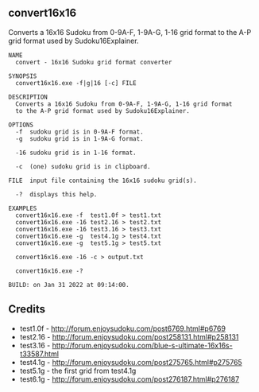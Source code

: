 ## convert16x16

Converts a 16x16 Sudoku from 0-9A-F, 1-9A-G, 1-16 grid format to the A-P grid format used by Sudoku16Explainer.

```
NAME
  convert - 16x16 Sudoku grid format converter

SYNOPSIS
  convert16x16.exe -f|g|16 [-c] FILE

DESCRIPTION
  Converts a 16x16 Sudoku from 0-9A-F, 1-9A-G, 1-16 grid format
  to the A-P grid format used by Sudoku16Explainer.

OPTIONS
  -f  sudoku grid is in 0-9A-F format.
  -g  sudoku grid is in 1-9A-G format.

  -16 sudoku grid is in 1-16 format.

  -c  (one) sudoku grid is in clipboard.

FILE  input file containing the 16x16 sudoku grid(s).

  -?  displays this help.

EXAMPLES
  convert16x16.exe -f  test1.0f > test1.txt
  convert16x16.exe -16 test2.16 > test2.txt
  convert16x16.exe -16 test3.16 > test3.txt
  convert16x16.exe -g  test4.1g > test4.txt
  convert16x16.exe -g  test5.1g > test5.txt

  convert16x16.exe -16 -c > output.txt

  convert16x16.exe -?

BUILD: on Jan 31 2022 at 09:14:00.

```

## Credits

- test1.0f - http://forum.enjoysudoku.com/post6769.html#p6769
- test2.16 - http://forum.enjoysudoku.com/post258131.html#p258131
- test3.16 - http://forum.enjoysudoku.com/blue-s-ultimate-16x16s-t33587.html
- test4.1g - http://forum.enjoysudoku.com/post275765.html#p275765
- test5.1g - the first grid from test4.1g
- test6.1g - http://forum.enjoysudoku.com/post276187.html#p276187

